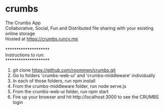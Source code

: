# crumbs
The Crumbs App
<br/>
Collaborative, Social, Fun and Distributed file sharing with your existing online storage
<br/>
Hosted at https://crumbs.runcy.me <br/>
<br/>
********************<br/>
Instructions to run:<br/>
********************<br/>
1. git clone https://github.com/roommen/crumbs.git<br/>
2. Go to folders 'crumbs-web-ui' and 'crumbs-middleware' individually<br/>
3. In each of those folders, run npm install<br/>
4. From the crumbs-middleware folder, run node serve.js<br/>
5. From the crumbs-web-ui folder, run npm start<br/>
6. Fire up your browser and hit http://localhost:3000 to see the CRUMBS login
